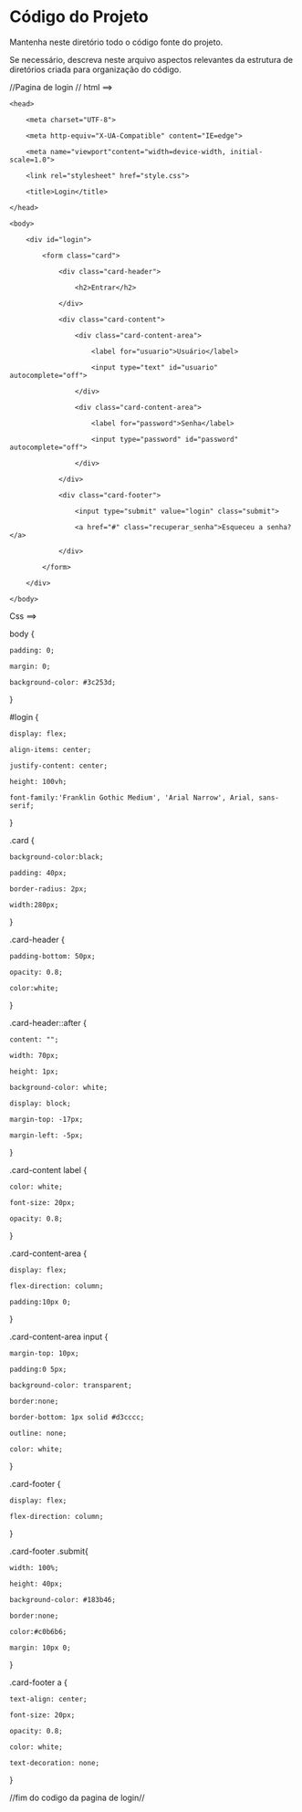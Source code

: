 # Código do Projeto

Mantenha neste diretório todo o código fonte do projeto. 

Se necessário, descreva neste arquivo aspectos relevantes da estrutura de diretórios criada para organização do código.

//Pagina de login //
html ==>
<!DOCTYPE html>

<html lang="pt-br">

    <head>

        <meta charset="UTF-8">

        <meta http-equiv="X-UA-Compatible" content="IE=edge">

        <meta name="viewport"content="width=device-width, initial-scale=1.0">

        <link rel="stylesheet" href="style.css">

        <title>Login</title>

    </head>

    <body>

        <div id="login">

            <form class="card">

                <div class="card-header">

                    <h2>Entrar</h2>

                </div>

                <div class="card-content">

                    <div class="card-content-area">

                        <label for="usuario">Usuário</label>

                        <input type="text" id="usuario" autocomplete="off">

                    </div>

                    <div class="card-content-area">

                        <label for="password">Senha</label>

                        <input type="password" id="password" autocomplete="off">

                    </div>

                </div>

                <div class="card-footer">

                    <input type="submit" value="login" class="submit">

                    <a href="#" class="recuperar_senha">Esqueceu a senha?</a>

                </div>

            </form>

        </div>

    </body>

</html>



 Css ==>
 
 
 body {

    padding: 0;

    margin: 0;

    background-color: #3c253d;

}

#login {

    display: flex;

    align-items: center;

    justify-content: center;

    height: 100vh;

    font-family:'Franklin Gothic Medium', 'Arial Narrow', Arial, sans-serif;

}

.card {

    background-color:black;

    padding: 40px;

    border-radius: 2px;

    width:280px;

}

.card-header {

    padding-bottom: 50px;

    opacity: 0.8;

    color:white;

}

.card-header::after {

    content: "";

    width: 70px;

    height: 1px;

    background-color: white;

    display: block;

    margin-top: -17px;

    margin-left: -5px;

}

.card-content label {

    color: white;

    font-size: 20px;

    opacity: 0.8;

}

.card-content-area {

    display: flex;

    flex-direction: column;

    padding:10px 0;

}

.card-content-area input {

    margin-top: 10px;

    padding:0 5px;

    background-color: transparent;

    border:none;

    border-bottom: 1px solid #d3cccc;

    outline: none;

    color: white;

}

.card-footer {

    display: flex;

    flex-direction: column;

}

.card-footer .submit{

    width: 100%;

    height: 40px;

    background-color: #183b46;

    border:none;

    color:#c0b6b6;

    margin: 10px 0;

}

.card-footer a {

    text-align: center;

    font-size: 20px;

    opacity: 0.8;

    color: white;

    text-decoration: none;

}

//fim do codigo da pagina de login// 

